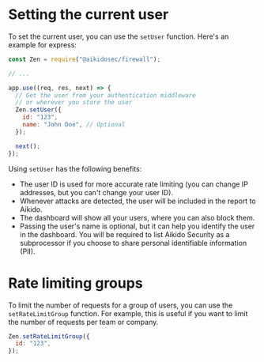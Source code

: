 # Setting the current user

To set the current user, you can use the `setUser` function. Here's an example for express:

```js
const Zen = require("@aikidosec/firewall");

// ...

app.use((req, res, next) => {
  // Get the user from your authentication middleware
  // or wherever you store the user
  Zen.setUser({
    id: "123",
    name: "John Doe", // Optional
  });

  next();
});
```

Using `setUser` has the following benefits:

- The user ID is used for more accurate rate limiting (you can change IP addresses, but you can't change your user ID).
- Whenever attacks are detected, the user will be included in the report to Aikido.
- The dashboard will show all your users, where you can also block them.
- Passing the user's name is optional, but it can help you identify the user in the dashboard. You will be required to list Aikido Security as a subprocessor if you choose to share personal identifiable information (PII).

# Rate limiting groups

To limit the number of requests for a group of users, you can use the `setRateLimitGroup` function. For example, this is useful if you want to limit the number of requests per team or company.

```js
Zen.setRateLimitGroup({
  id: "123",
});
```
